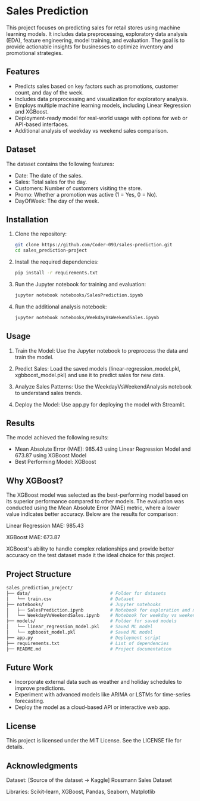 # Sales Prediction

This project focuses on predicting sales for retail stores using machine learning models. It includes data preprocessing, exploratory data analysis (EDA), feature engineering, model training, and evaluation. The goal is to provide actionable insights for businesses to optimize inventory and promotional strategies.


## Features

- Predicts sales based on key factors such as promotions, customer count, and day of the week.
- Includes data preprocessing and visualization for exploratory analysis.
- Employs multiple machine learning models, including Linear Regression and XGBoost.
- Deployment-ready model for real-world usage with options for web or API-based interfaces.
- Additional analysis of weekday vs weekend sales comparison.


## Dataset

The dataset contains the following features:
- Date: The date of the sales.
- Sales: Total sales for the day.
- Customers: Number of customers visiting the store.
- Promo: Whether a promotion was active (1 = Yes, 0 = No).
- DayOfWeek: The day of the week.


## Installation

1. Clone the repository:
    ```bash
    git clone https://github.com/Coder-093/sales-prediction.git
    cd sales_prediction-project
    ```

2. Install the required dependencies:
    ```bash
    pip install -r requirements.txt
    ```

3. Run the Jupyter notebook for training and evaluation:
    ```bash
    jupyter notebook notebooks/SalesPrediction.ipynb
    ```

4. Run the additional analysis notebook:
    ```bash
    jupyter notebook notebooks/WeekdayVsWeekendSales.ipynb
    ```


## Usage

1. Train the Model: Use the Jupyter notebook to preprocess the data and train the model.

2. Predict Sales: Load the saved models (linear-regression_model.pkl, xgbboost_model.pkl) and use it to predict sales for new data.

3. Analyze Sales Patterns: Use the WeekdayVsWeekendAnalysis notebook to understand sales trends.

4. Deploy the Model: Use app.py for deploying the model with Streamlit.


## Results

The model achieved the following results:

- Mean Absolute Error (MAE): 985.43 using Linear Regression Model and 673.87 using XGBoost Model
- Best Performing Model: XGBoost


## Why XGBoost?

The XGBoost model was selected as the best-performing model based on its superior performance compared to other models. The evaluation was conducted using the Mean Absolute Error (MAE) metric, where a lower value indicates better accuracy. Below are the results for comparison:

Linear Regression MAE: 985.43

XGBoost MAE: 673.87

XGBoost's ability to handle complex relationships and provide better accuracy on the test dataset made it the ideal choice for this project.


## Project Structure

```bash
sales_prediction_project/
├── data/                              # Folder for datasets
│   └── train.csv                      # Dataset
├── notebooks/                         # Jupyter notebooks
│   ├── SalesPrediction.ipynb          # Notebook for exploration and modeling
│   └── WeekdayVsWeekendSales.ipynb    # Notebook for weekday vs weekend analysis
├── models/                            # Folder for saved models
│   └── linear_regression_model.pkl    # Saved ML model
│   └── xgbboost_model.pkl             # Saved ML model
├── app.py                             # Deployment script
├── requirements.txt                   # List of dependencies
├── README.md                          # Project documentation
```


## Future Work

- Incorporate external data such as weather and holiday schedules to improve predictions.
- Experiment with advanced models like ARIMA or LSTMs for time-series forecasting.
- Deploy the model as a cloud-based API or interactive web app.


## License

This project is licensed under the MIT License. See the LICENSE file for details.


## Acknowledgments

Dataset: [Source of the dataset -> Kaggle] Rossmann Sales Dataset

Libraries: Scikit-learn, XGBoost, Pandas, Seaborn, Matplotlib
